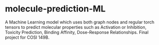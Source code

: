# molecule-prediction-ML
A Machine Learning model which uses both graph nodes and regular torch tensors to predict molecular properties such as Activation or Inhibition, Toxicity Prediction, Binding Affinity, Dose-Response Relationships. Final project for COSI 149B.

